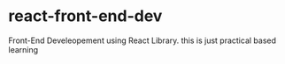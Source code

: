 # react-front-end-dev
Front-End Develeopement using React Library. this is just practical based learning
